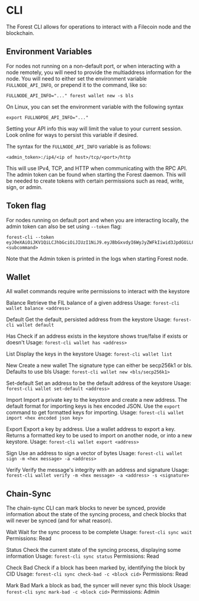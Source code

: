 
# CLI

The Forest CLI allows for operations to interact with a Filecoin node and the blockchain.


## Environment Variables
For nodes not running on a non-default port, or when interacting with a node remotely, you will need
to provide the multiaddress information for the node. You will need to either set the environment variable
`FULLNODE_API_INFO`, or prepend it to the command, like so:

`FULLNODE_API_INFO="..." forest wallet new -s bls`

On Linux, you can set the environment variable with the following syntax

`export FULLNOPDE_API_INFO="..."`

Setting your API info this way will limit the value to your current session. Look online for ways to persist
this variable if desired.

The syntax for the `FULLNODE_API_INFO` variable is as follows:

`<admin_token>:/ip4/<ip of host>/tcp/<port>/http`

This will use IPv4, TCP, and HTTP when communicating with the RPC API. The admin token can be found when starting
the Forest daemon. This will be needed to create tokens with certain permissions such as read, write, sign, or admin.

## Token flag

For nodes running on default port and when you are interacting locally, the admin token can also be set using `--token` flag:
```
forest-cli --token eyJ0eXAiOiJKV1QiLCJhbGciOiJIUzI1NiJ9.eyJBbGxvdyI6WyJyZWFkIiwid3JpdGUiLCJzaWduIiwiYWRtaW4iXSwiZXhwIjoxNjczMjEwMTkzfQ.xxhmqtG9O3XNTIrOEB2_TWnVkq0JkqzRdw63BdosV0c <subcommand>
```

Note that the Admin token is printed in the logs when starting Forest node.

## Wallet

All wallet commands require write permissions to interact with the keystore

Balance
Retrieve the FIL balance of a given address
Usage: `forest-cli wallet balance <address>`

Default
Get the default, persisted address from the keystore
Usage: `forest-cli wallet default`

Has
Check if an address exists in the keystore
shows true/false if exists or doesn't
Usage: `forest-cli wallet has <address>`

List
Display the keys in the keystore
Usage: `forest-cli wallet list`

New
Create a new wallet
The signature type can either be secp256k1 or bls. Defaults to use bls
Usage: `forest-cli wallet new <bls/secp256k1>`

Set-default
Set an address to be the default address of the keystore
Usage: `forest-cli wallet set-default <address>`

Import
Import a private key to the keystore and create a new address.
The default format for importing keys is hex encoded JSON. Use the `export`
command to get formatted keys for importing.
Usage: `forest-cli wallet import <hex encoded json key>`

Export
Export a key by address. Use a wallet address to export a key. Returns a formatted key
to be used to import on another node, or into a new keystore.
Usage: `forest-cli wallet export <address>`

Sign
Use an address to sign a vector of bytes
Usage: `forest-cli wallet sign -m <hex message> -a <address>`

Verify
Verify the message's integrity with an address and signature
Usage: `forest-cli wallet verify -m <hex message> -a <address> -s <signature>`


## Chain-Sync

The chain-sync CLI can mark blocks to never be synced, provide information about the state
of the syncing process, and check blocks that will never be synced (and for what reason).

Wait
Wait for the sync process to be complete
Usage: `forest-cli sync wait`
Permissions: Read

Status
Check the current state of the syncing process, displaying some information
Usage: `forest-cli sync status`
Permissions: Read

Check Bad
Check if a block has been marked by, identifying the block by CID
Usage: `forest-cli sync check-bad -c <block cid>`
Permissions: Read

Mark Bad
Mark a block as bad, the syncer will never sync this block
Usage: `forest-cli sync mark-bad -c <block cid>`
Permissions: Admin

